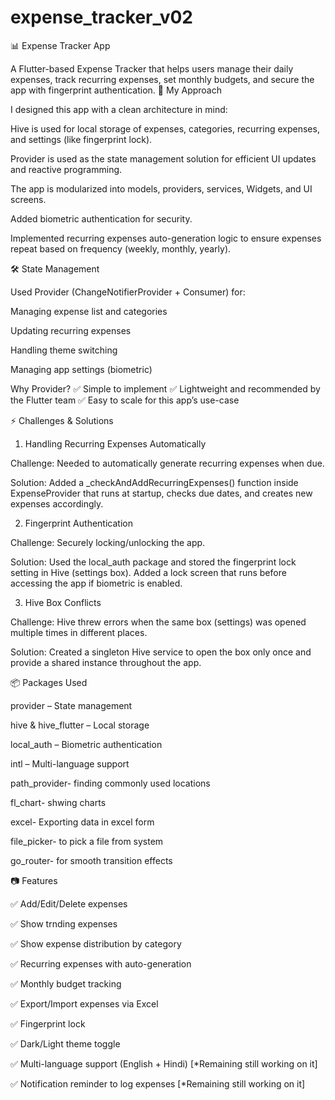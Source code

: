 # expense_tracker_v02

📊 Expense Tracker App

A Flutter-based Expense Tracker that helps users manage their daily expenses, track recurring expenses, set monthly budgets, and secure the app with fingerprint authentication.
🚀 My Approach

I designed this app with a clean architecture in mind:

Hive is used for local storage of expenses, categories, recurring expenses, and settings (like fingerprint lock).

Provider is used as the state management solution for efficient UI updates and reactive programming.

The app is modularized into models, providers, services, Widgets, and UI screens.

Added biometric authentication for security.

Implemented recurring expenses auto-generation logic to ensure expenses repeat based on frequency (weekly, monthly, yearly).

🛠️ State Management

Used Provider (ChangeNotifierProvider + Consumer) for:

Managing expense list and categories

Updating recurring expenses

Handling theme switching

Managing app settings (biometric)

Why Provider?
✅ Simple to implement
✅ Lightweight and recommended by the Flutter team
✅ Easy to scale for this app’s use-case

⚡ Challenges & Solutions
1. Handling Recurring Expenses Automatically

Challenge: Needed to automatically generate recurring expenses when due.

Solution: Added a _checkAndAddRecurringExpenses() function inside ExpenseProvider that runs at startup, checks due dates, and creates new expenses accordingly.

2. Fingerprint Authentication

Challenge: Securely locking/unlocking the app.

Solution: Used the local_auth package and stored the fingerprint lock setting in Hive (settings box). Added a lock screen that runs before accessing the app if biometric is enabled.

3. Hive Box Conflicts

Challenge: Hive threw errors when the same box (settings) was opened multiple times in different places.

Solution: Created a singleton Hive service to open the box only once and provide a shared instance throughout the app.

📦 Packages Used

provider – State management

hive & hive_flutter – Local storage

local_auth – Biometric authentication

intl – Multi-language support
    
path_provider- finding commonly used locations 

fl_chart- shwing charts
  
excel- Exporting data in excel form
  
file_picker- to pick a file from system
  
go_router- for smooth transition effects
  
📷 Features

✅ Add/Edit/Delete expenses

✅ Show trnding expenses

✅ Show expense distribution by category

✅ Recurring expenses with auto-generation

✅ Monthly budget tracking

✅ Export/Import expenses via Excel

✅ Fingerprint lock

✅ Dark/Light theme toggle

✅ Multi-language support (English + Hindi) [*Remaining still working on it]

✅ Notification reminder to log expenses [*Remaining still working on it]